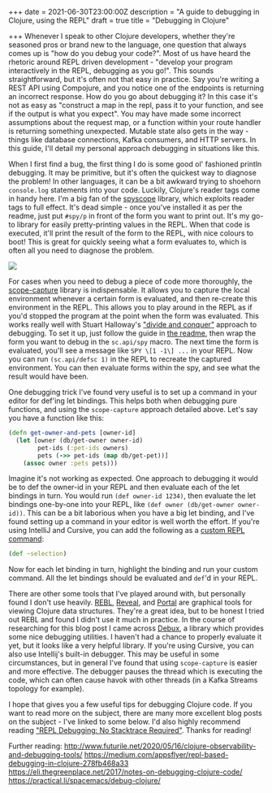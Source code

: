 +++
date = 2021-06-30T23:00:00Z
description = "A guide to debugging in Clojure, using the REPL"
draft = true
title = "Debugging in Clojure"

+++
Whenever I speak to other Clojure developers, whether they're seasoned pros or brand new to the language, one question that always comes up is "how do you debug your code?". Most of us have heard the rhetoric around REPL driven development - "develop your program interactively in the REPL, debugging as you go!". This sounds straightforward, but it's often not that easy in practice. Say you're writing a REST API using Compojure, and you notice one of the endpoints is returning an incorrect response. How do you go about debugging it? In this case it's not as easy as "construct a map in the repl, pass it to your function, and see if the output is what you expect". You may have made some incorrect assumptions about the request map, or a function within your route handler is returning something unexpected. Mutable state also gets in the way - things like database connections, Kafka consumers, and HTTP servers. In this guide, I'll detail my personal approach debugging in situations like this.

When I first find a bug, the first thing I do is some good ol' fashioned println debugging. It may be primitive, but it's often the quickest way to diagnose the problem! In other languages, it can be a bit awkward trying to shoehorn `console.log` statements into your code. Luckily, Clojure's reader tags come in handy here. I'm a big fan of the [spyscope](https://github.com/dgrnbrg/spyscope) library, which exploits reader tags to full effect. It's dead simple - once you've installed it as per the readme, just put `#spy/p` in front of the form you want to print out. It's my go-to library for easily pretty-printing values in the REPL. When that code is executed, it'll print the result of the form to the REPL, with nice colours to boot! This is great for quickly seeing what a form evaluates to, which is often all you need to diagnose the problem.

![](/spyscope.gif)

For cases when you need to debug a piece of code more thoroughly, the [scope-capture](https://github.com/vvvvalvalval/scope-capture) library is indispensable. It allows you to capture the local environment whenever a certain form is evaluated, and then re-create this environment in the REPL. This allows you to play around in the REPL as if you'd stopped the program at the point when the form was evaluated. This works really well with Stuart Halloway's ["divide and conquer"](https://www.cognitect.com/blog/2017/6/5/repl-debugging-no-stacktrace-required) approach to debugging. To set it up, just follow the guide in [the readme](https://github.com/vvvvalvalval/scope-capture), then wrap the form you want to debug in the `sc.api/spy` macro. The next time the form is evaluated, you'll see a message like `SPY \[1 -1\] ...` in your REPL. Now you can run `(sc.api/defsc 1)` in the REPL to recreate the captured environment. You can then evaluate forms within the spy, and see what the result would have been.

One debugging trick I've found very useful is to set up a command in your editor for def'ing let bindings. This helps both when debugging pure functions, and using the `scope-capture` approach detailed above. Let's say you have a function like this:

```clojure
(defn get-owner-and-pets [owner-id] 
  (let [owner (db/get-owner owner-id) 
        pet-ids (:pet-ids owners) 
        pets (->> pet-ids (map db/get-pet))]
    (assoc owner :pets pets))) 
```

Imagine it's not working as expected. One approach to debugging it would be to def the owner-id in your REPL and then evaluate each of the let bindings in turn. You would run `(def owner-id 1234)`, then evaluate the let bindings one-by-one into your REPL, like `(def owner (db/get-owner owner-id))`. This can be a bit laborious when you have a big let binding, and I've found setting up a command in your editor is well worth the effort. If you're using IntelliJ and Cursive, you can add the following as a [custom REPL command](https://www.cognitect.com/blog/2017/6/5/repl-debugging-no-stacktrace-required):

```clojure
(def ~selection) 
```

Now for each let binding in turn, highlight the binding and run your custom command. All the let bindings should be evaluated and `def`'d in your REPL.

There are other some tools that I've played around with, but personally found I don't use heavily. [REBL](https://docs.datomic.com/cloud/other-tools/REBL.html), [Reveal](https://vlaaad.github.io/reveal/), and [Portal](https://github.com/djblue/portal) are graphical tools for viewing Clojure data structures. They're a great idea, but to be honest I tried out REBL and found I didn't use it much in practice. In the course of researching for this blog post I came across [Debux](https://github.com/philoskim/debux), a library which provides some nice debugging utilities. I haven't had a chance to properly evaluate it yet, but it looks like a very helpful library. If you're using Cursive, you can also use Intellij's built-in debugger. This may be useful in some circumstances, but in general I've found that using `scope-capture` is easier and more effective. The debugger pauses the thread which is executing the code, which can often cause havok with other threads (in a Kafka Streams topology for example).

I hope that gives you a few useful tips for debugging Clojure code. If you want to read more on the subject, there are many more excellent blog posts on the subject - I've linked to some below. I'd also highly recommend reading ["REPL Debugging: No Stacktrace Required"](https://www.cognitect.com/blog/2017/6/5/repl-debugging-no-stacktrace-required). Thanks for reading!

Further reading:
http://www.futurile.net/2020/05/16/clojure-observability-and-debugging-tools/
https://medium.com/appsflyer/repl-based-debugging-in-clojure-278fb468a33
https://eli.thegreenplace.net/2017/notes-on-debugging-clojure-code/
https://practical.li/spacemacs/debug-clojure/